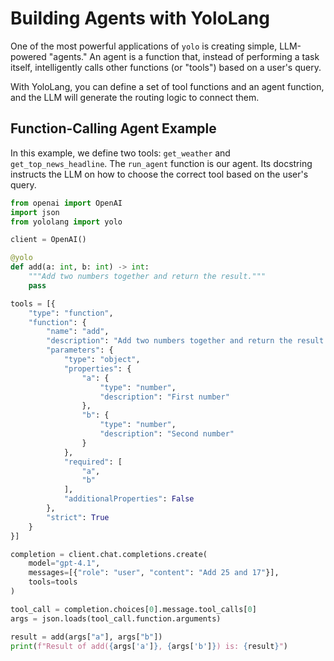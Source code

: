 # Building Agents with YoloLang

One of the most powerful applications of `yolo` is creating simple, LLM-powered "agents." An agent is a function that, instead of performing a task itself, intelligently calls other functions (or "tools") based on a user's query.

With YoloLang, you can define a set of tool functions and an agent function, and the LLM will generate the routing logic to connect them.

## Function-Calling Agent Example

In this example, we define two tools: `get_weather` and `get_top_news_headline`. The `run_agent` function is our agent. Its docstring instructs the LLM on how to choose the correct tool based on the user's query.

```python
from openai import OpenAI
import json
from yololang import yolo

client = OpenAI()

@yolo
def add(a: int, b: int) -> int:
    """Add two numbers together and return the result."""
    pass

tools = [{
    "type": "function",
    "function": {
        "name": "add",
        "description": "Add two numbers together and return the result.",
        "parameters": {
            "type": "object",
            "properties": {
                "a": {
                    "type": "number",
                    "description": "First number"
                },
                "b": {
                    "type": "number",
                    "description": "Second number"
                }
            },
            "required": [
                "a",
                "b"
            ],
            "additionalProperties": False
        },
        "strict": True
    }
}]

completion = client.chat.completions.create(
    model="gpt-4.1",
    messages=[{"role": "user", "content": "Add 25 and 17"}],
    tools=tools
)

tool_call = completion.choices[0].message.tool_calls[0]
args = json.loads(tool_call.function.arguments)

result = add(args["a"], args["b"])
print(f"Result of add({args['a']}, {args['b']}) is: {result}")
```